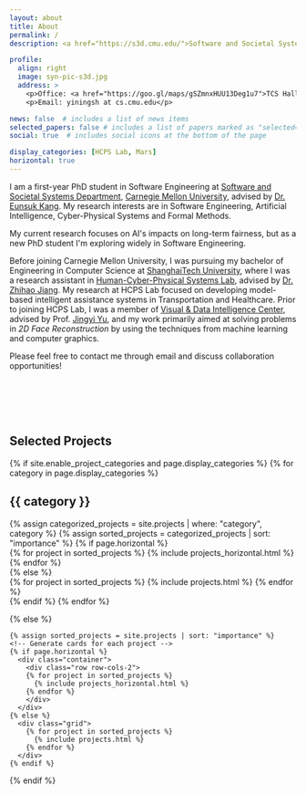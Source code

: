 ```yaml
---
layout: about
title: About
permalink: /
description: <a href="https://s3d.cmu.edu/">Software and Societal Systems Department</a> • <a href="https://www.cs.cmu.edu/">School of Computer Science</a>  • <a href="https://www.cmu.edu/">Carnegie Mellon University</a>

profile:
  align: right
  image: syn-pic-s3d.jpg
  address: >
    <p>Office: <a href="https://goo.gl/maps/gSZmnxHUU13Deg1u7">TCS Hall</a>, Room 313</p>
    <p>Email: yiningsh at cs.cmu.edu</p>

news: false  # includes a list of news items
selected_papers: false # includes a list of papers marked as "selected={true}"
social: true  # includes social icons at the bottom of the page

display_categories: [HCPS Lab, Mars]
horizontal: true
---
```


I am a first-year PhD student in Software Engineering at <a href="https://s3d.cmu.edu/">Software and Societal Systems Department</a>, <a href="https://www.cmu.edu/">Carnegie Mellon University</a>, advised by <a href="https://eskang.github.io/">Dr. Eunsuk Kang</a>. My research interests are in Software Engineering, Artificial Intelligence, Cyber-Physical Systems and Formal Methods.

My current research focuses on AI's impacts on long-term fairness, but as a new PhD student I'm exploring widely in Software Engineering.

Before joining Carnegie Mellon University, I was pursuing my bachelor of Engineering in Computer Science at <a href="https://www.shanghaitech.edu.cn/eng/">ShanghaiTech University</a>, where I was a research assistant in <a href="https://faculty.sist.shanghaitech.edu.cn/faculty/jiangzhh/team/">Human-Cyber-Physical Systems Lab</a>, advised by <a href="https://faculty.sist.shanghaitech.edu.cn/faculty/jiangzhh/">Dr. Zhihao Jiang</a>. My research at HCPS Lab focused on developing model-based intelligent assistance systems in Transportation and Healthcare. Prior to joining HCPS Lab, I was a member of <a href="https://vic.shanghaitech.edu.cn/">Visual & Data Intelligence Center</a>, advised by Prof. [Jingyi Yu](https://vic.shanghaitech.edu.cn/vrvc/en/people/jingyi-yu/), and my work primarily aimed at solving problems in *2D Face Reconstruction* by using the techniques from machine learning and computer graphics.

Please feel free to contact me through email and discuss collaboration opportunities!



<br/>
<br/>
<br/>
<br/>

## Selected Projects
<div class="projects">
  {% if site.enable_project_categories and page.display_categories %}
  <!-- Display categorized projects -->
    {% for category in page.display_categories %}
      <h2 class="category">{{ category }}</h2>
      {% assign categorized_projects = site.projects | where: "category", category %}
      {% assign sorted_projects = categorized_projects | sort: "importance" %}
      <!-- Generate cards for each project -->
      {% if page.horizontal %}
        <div class="container">
          <div class="row row-cols-1">
          {% for project in sorted_projects %}
            {% include projects_horizontal.html %}
          {% endfor %}
          </div>
        </div>
      {% else %}
        <div class="grid">
          {% for project in sorted_projects %}
            {% include projects.html %}
          {% endfor %}
        </div>
      {% endif %}
    {% endfor %}

  {% else %}
  <!-- Display projects without categories -->
    {% assign sorted_projects = site.projects | sort: "importance" %}
    <!-- Generate cards for each project -->
    {% if page.horizontal %}
      <div class="container">
        <div class="row row-cols-2">
        {% for project in sorted_projects %}
          {% include projects_horizontal.html %}
        {% endfor %}
        </div>
      </div>
    {% else %}
      <div class="grid">
        {% for project in sorted_projects %}
          {% include projects.html %}
        {% endfor %}
      </div>
    {% endif %}

  {% endif %}

</div>
